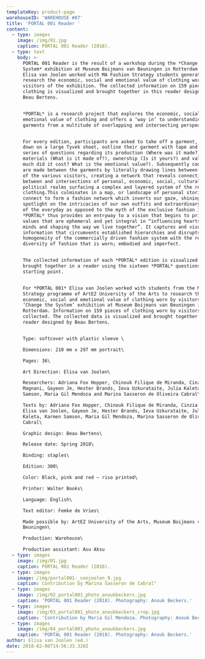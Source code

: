 ```yaml
---
templateKey: product-page
warehouseID: 'WAREHOUSE #87'
title: 'PORTAL 001 Reader '
content:
  - type: images
    image: /img/01.jpg
    caption: PORTAL 001 Reader (2018).
  - type: text
    body: >-
      PORTAL 001 Reader is the result of a workshop during the *Change the
      System* exhibition at Museum Boijmans van Beuningen in Rotterdam in which
      Elisa van Joolen worked with MA Fashion Strategy students generation 27 to
      research the economic, social and emotional value of clothing worn by
      visitors of the exhibition. The collected information on 159 pieces of
      clothing is visualized and brought together in this reader designed by
      Beau Bertens.


      *PORTAL* is a research project that explores the economic, social and
      emotional value of clothing and offers a ‘way in’ to understanding
      garments from a multitude of overlapping and intersecting perspectives.


      For every edition, participants are asked to take off a garment, lay it
      down on a large Tyvek sheet, outline their garment with tape and answer a
      series of questions regarding its production (Where was it made?),
      materials (What is it made of?), ownership (Is it yours?) and value (How
      much did it cost? What is the emotional value?). Subsequently connections
      are made between the garments by literally drawing lines between the items
      of the various visitors, creating a network that reveals connections
      between and intersections of personal, economic, social, cultural and
      political realms surfacing a complex and layered system of the reality of
      clothing.This culminates in a map, or landscape of personal stories that
      connect to form a fashion network which inverts our gaze, shining a
      spotlight on the intricacies of our own outfits and extraordinary aspects
      of the everyday as opposed to the myth of the exclusive fashion image.
      *PORTAL* thus provides an entryway to a vision that begins to prioritise
      values that are ephemeral and yet integral in “influencing hearts and
      minds and shaping the way we live together”. It captures and visualises
      information that circumvents established hierarchies and disrupts the
      homogeneity of the commercially driven fashion system with the refreshing
      diversity of fashion that is worn; embodied and imperfect.


      The collected information of each *PORTAL* edition is visualized and
      brought together in a reader using the sixteen *PORTAL* questions as their
      starting point.


      For *PORTAL 001* Elisa van Joolen worked with students from the MA Fashion
      Strategy programme of ArtEZ University of the Arts to research the
      economic, social and emotional value of clothing worn by visitors of the
      ‘Change the System’ exhibition at Museum Boijmans van Beuningen in
      Rotterdam. Information on 159 pieces of clothing worn by visitors was
      collected. The collected data is visualized and brought together in a
      reader designed by Beau Bertens.


      Type: softcover with plastic sleeve \

      Dimensions: 210 mm x 297 mm portrait\

      Pages: 36\

      Art Direction: Elisa van Joolen\

      Researchers: Adriana Fox Hopper, Chinouk Filique de Miranda, Cinzia
      Magnani, Gayeon Je, Hester Brands, Ieva Uzkurataite, Julia Kaleta, Karmen
      Samson, Maria Gil Mendoza and Marina Sasseron de Oliveira Cabral\

      Texts by: Adriana Fox Hopper, Chinouk Filique de Miranda, Cinzia Magnani,
      Elisa van Joolen, Gayeon Je, Hester Brands, Ieva Uzkurataite, Julia
      Kaleta, Karmen Samson, Maria Gil Mendoza, Marina Sasseron de Oliveira
      Cabral\

      Graphic design: Beau Bertens\

      Release date: Spring 2018\

      Binding: staples\

      Edition: 300\

      Color: Black, pink and red – riso printed\

      Printer: Walter Books\

      Language: English\

      Text editor: Femke de Vries\

      Made possible by: ArtEZ University of the Arts, Museum Boijmans van
      Beuningen\

      Production: Warehouse\

      Production assistant: Asu Aksu
  - type: images
    image: /img/01.jpg
    caption: PORTAL 001 Reader (2018).
  - type: images
    image: /img/portal001-_vanjoolen_9.jpg
    caption: Contribution by Marina Sasseron de Cabral"
  - type: images
    image: /img/02_portal001_photo_anoukbeckers.jpg
    caption: 'PORTAL 001 Reader (2018). Photography: Anouk Beckers.'
  - type: images
    image: /img/03_portal001_photo_anoukbeckers_crop.jpg
    caption: 'Contribution by Maria Gil Mendoza. Photography: Anouk Beckers.'
  - type: images
    image: /img/04_portal001_photo_anoukbeckers.jpg
    caption: 'PORTAL 001 Reader (2018). Photography: Anouk Beckers.'
author: Elisa van Joolen (ed.)
date: 2018-02-06T14:56:33.320Z
---
```

